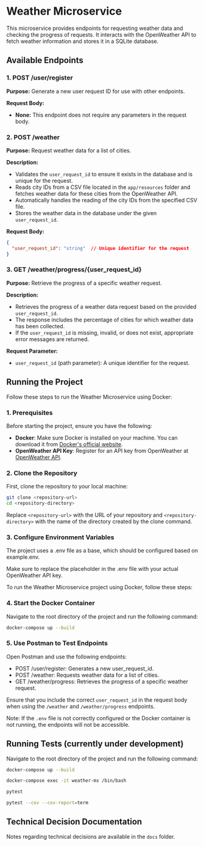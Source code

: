 # Weather Microservice

This microservice provides endpoints for requesting weather data and checking the progress of requests. It interacts with the OpenWeather API to fetch weather information and stores it in a SQLite database.

## Available Endpoints

### 1. POST /user/register

**Purpose:** Generate a new user request ID for use with other endpoints.

**Request Body:**
- **None:** This endpoint does not require any parameters in the request body.

### 2. **POST /weather**

**Purpose:** Request weather data for a list of cities.

**Description:**

* Validates the `user_request_id` to ensure it exists in the database and is unique for the request.
* Reads city IDs from a CSV file located in the `app/resources` folder and fetches weather data for these cities from the OpenWeather API.
* Automatically handles the reading of the city IDs from the specified CSV file.
* Stores the weather data in the database under the given `user_request_id`.

**Request Body:**

```json
{
  "user_request_id": "string"  // Unique identifier for the request
}
```

### 3. GET /weather/progress/{user_request_id}

**Purpose:** Retrieve the progress of a specific weather request.

**Description:**

* Retrieves the progress of a weather data request based on the provided `user_request_id`.
* The response includes the percentage of cities for which weather data has been collected.
* If the `user_request_id` is missing, invalid, or does not exist, appropriate error messages are returned.

**Request Parameter:**

- `user_request_id` (path parameter): A unique identifier for the request.
  
## Running the Project

Follow these steps to run the Weather Microservice using Docker:

### 1. Prerequisites

Before starting the project, ensure you have the following:

- **Docker**: Make sure Docker is installed on your machine. You can download it from [Docker's official website](https://www.docker.com/get-started).
- **OpenWeather API Key**: Register for an API key from OpenWeather at [OpenWeather API](https://openweathermap.org/api).

### 2. Clone the Repository

First, clone the repository to your local machine:

```bash
git clone <repository-url>
cd <repository-directory>
```

Replace `<repository-url>` with the URL of your repository and `<repository-directory>` with the name of the directory created by the clone command.

### 3. Configure Environment Variables

The project uses a .env file as a base, which should be configured based on example.env.

Make sure to replace the placeholder in the .env file with your actual OpenWeather API key.

To run the Weather Microservice project using Docker, follow these steps:

### 4. Start the Docker Container

   Navigate to the root directory of the project and run the following command:

   ```bash
   docker-compose up --build
   ```
### 5. Use Postman to Test Endpoints

Open Postman and use the following endpoints:

* POST /user/register: Generates a new user_request_id.
* POST /weather: Requests weather data for a list of cities.
* GET /weather/progress: Retrieves the progress of a specific weather request.

Ensure that you include the correct `user_request_id` in the request body when using the `/weather` and `/weather/progress` endpoints.

Note: If the `.env` file is not correctly configured or the Docker container is not running, the endpoints will not be accessible.

## Running Tests (currently under development)

Navigate to the root directory of the project and run the following command:

```bash
docker-compose up --build
```
```bash
docker-compose exec -it weather-ms /bin/bash
```
```bash
pytest
```
```bash
pytest --cov --cov-report=term
```

## Technical Decision Documentation

Notes regarding technical decisions are available in the `docs` folder.

